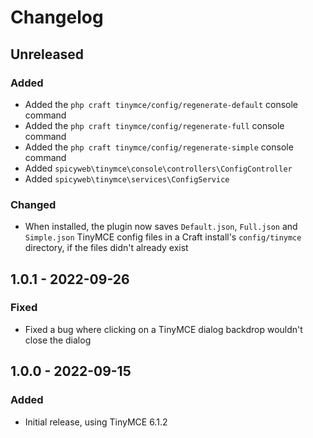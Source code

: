 # Changelog

## Unreleased

### Added
- Added the `php craft tinymce/config/regenerate-default` console command
- Added the `php craft tinymce/config/regenerate-full` console command
- Added the `php craft tinymce/config/regenerate-simple` console command
- Added `spicyweb\tinymce\console\controllers\ConfigController`
- Added `spicyweb\tinymce\services\ConfigService`

### Changed
- When installed, the plugin now saves `Default.json`, `Full.json` and `Simple.json` TinyMCE config files in a Craft install's `config/tinymce` directory, if the files didn't already exist

## 1.0.1 - 2022-09-26

### Fixed
- Fixed a bug where clicking on a TinyMCE dialog backdrop wouldn't close the dialog

## 1.0.0 - 2022-09-15

### Added
- Initial release, using TinyMCE 6.1.2
